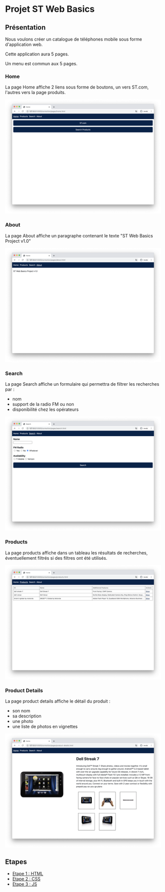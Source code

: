 # Projet ST Web Basics

## Présentation

Nous voulons créer un catalogue de téléphones mobile sous forme d'application web.

Cette application aura 5 pages.

Un menu est commun aux 5 pages.

### Home

La page Home affiche 2 liens sous forme de boutons, un vers ST.com, l'autres vers la page produits.

![Home](./pages/home.png "Home")

### About

La page About affiche un paragraphe contenant le texte "ST Web Basics Project v1.0"

![About](./pages/about.png "About")

### Search

La page Search affiche un formulaire qui permettra de filtrer les recherches par :

* nom
* support de la radio FM ou non
* disponibilité chez les opérateurs

![Search](./pages/search.png "Search")

### Products

La page products affiche dans un tableau les résultats de recherches, éventuellement filtrés si des filtres ont été utilisés.

![Products](./pages/products.png "Products")

### Product Details

La page product details affiche le détail du produit :

* son nom
* sa description
* une photo
* une liste de photos en vignettes

![Product Details](./pages/product-details.png "Product Details")

## Etapes

* [Etape 1 : HTML](./steps/1-html.md)
* [Etape 2 : CSS](./steps/2-css.md)
* [Etape 3 : JS](./steps/3-javascript.md)
